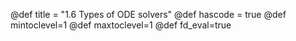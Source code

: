@def title = "1.6 Types of ODE solvers"
@def hascode = true
@def mintoclevel=1
@def maxtoclevel=1
@def fd_eval=true

